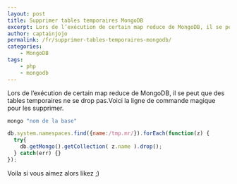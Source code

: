 ```yaml
---
layout: post
title: Supprimer tables temporaires MongoDB
excerpt: Lors de l’exécution de certain map reduce de MongoDB, il se peut que des tables temporaires ne se drop pas. Voici la ligne de commande magique pour les supprimer.
author: captainjojo
permalink: /fr/supprimer-tables-temporaires-mongodb/
categories:
    - MongoDB
tags:
    - php
    - mongodb
---
```


Lors de l’exécution de certain map reduce de MongoDB, il se peut que des tables temporaires ne se drop pas.Voici la ligne de commande magique pour les supprimer.

```sh
mongo "nom de la base"
```
```js
db.system.namespaces.find({name:/tmp.mr/}).forEach(function(z) {
  try{
    db.getMongo().getCollection( z.name ).drop();
  } catch(err) {}
});
```
Voila si vous aimez alors likez ;)
